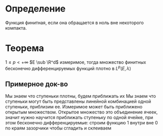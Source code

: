 # Определение
Функция финитная, если она обращается в ноль вне некоторого компакта.
# Теорема
$1 \leq p < +\infty$ $E \sub \R^d$ измеримое, тогда множество финитных бесконечно дифференцируемых функций плотно в $L^p(E, \lambda)$
## Примерное док-во
Мы знаем что ступеньки плотны, будем приближать их
Мы знаем что ступеньки могут быть представлены линейной комбинацией одной ступеньки, приблизим ее.
Измеримое может быть приближено открытым множеством.
Открытое множество это объединение ячеек, значит нужно научится приближать ступеньку по одной ячейке, при этом бесконечно дифференцируемые: строим функцию 1 внутри вне 0 по краям зазорчики чтобы сгладить и склеиваем